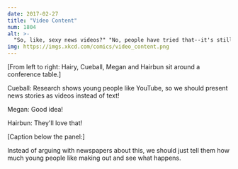 ```yaml
---
date: 2017-02-27
title: "Video Content"
num: 1804
alt: >-
  "So, like, sexy news videos?" "No, people have tried that--it's still just video content. We need to actually inform people THROUGH making out. I would call it 'Mouth Content,' but I think that's already the title of a Neil Cicierega album."
img: https://imgs.xkcd.com/comics/video_content.png
---
```

[From left to right: Hairy, Cueball, Megan and Hairbun sit around a conference table.]

Cueball: Research shows young people like YouTube, so we should present news stories as videos instead of text!

Megan: Good idea!

Hairbun: They'll love that!

[Caption below the panel:]

Instead of arguing with newspapers about this, we should just tell them how much young people like making out and see what happens.